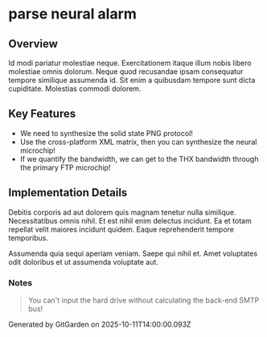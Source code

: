 # parse neural alarm

## Overview
Id modi pariatur molestiae neque. Exercitationem itaque illum nobis libero molestiae omnis dolorum. Neque quod recusandae ipsam consequatur tempore similique assumenda id. Sit enim a quibusdam tempore sunt dicta cupiditate. Molestias commodi dolorem.

## Key Features
- We need to synthesize the solid state PNG protocol!
- Use the cross-platform XML matrix, then you can synthesize the neural microchip!
- If we quantify the bandwidth, we can get to the THX bandwidth through the primary FTP microchip!

## Implementation Details
Debitis corporis ad aut dolorem quis magnam tenetur nulla similique. Necessitatibus omnis nihil. Et est nihil enim delectus incidunt. Ea et totam repellat velit maiores incidunt quidem. Eaque reprehenderit tempore temporibus.
 Assumenda quia sequi aperiam veniam. Saepe qui nihil et. Amet voluptates odit doloribus et ut assumenda voluptate aut.

### Notes
> You can't input the hard drive without calculating the back-end SMTP bus!

Generated by GitGarden on 2025-10-11T14:00:00.093Z